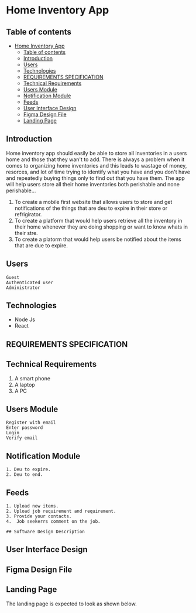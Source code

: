 # Home Inventory App

## Table of contents

- [Home Inventory App](#home-inventory-app)
  - [Table of contents](#table-of-contents)
  - [Introduction](#introduction)
  - [Users](#users)
  - [Technologies](#technologies)
  - [REQUIREMENTS SPECIFICATION](#requirements-specification)
  - [Technical Requirements](#technical-requirements)
  - [Users Module](#users-module)
  - [Notification Module](#notification-module)
  - [Feeds](#feeds)
  - [User Interface Design](#user-interface-design)
  - [Figma Design File](#figma-design-file)
  - [Landing Page](#landing-page)

## Introduction

Home inventory app should easily be able to store all inventories in a users home and those that they wan't to add. There is always a problem when it comes to organizing home inventories and this leads to wastage of money, resorces, and lot of time trying to identify what you have and you don't have and repeatedly buying things only to find out that you have them. The app will help users store all their home inventories both perishable and none perishable...

1. To create a mobile first website that allows users to store and get notifications of the things that are deu to expire in their store or refrigirator.
2. To create a platform that would help users retrieve all the inventory in their home whenever they are doing shopping or want to know whats in their stre.
3. To create a platorm that would help users be notified about the items that are due to expire.

## Users

    Guest
    Authenticated user
    Administrator

## Technologies

   - Node Js
   - React

## REQUIREMENTS SPECIFICATION

## Technical Requirements

   1. A smart phone
   2. A laptop
   3. A PC

## Users Module

    Register with email
    Enter password
    Login
    Verify email

## Notification Module

    1. Deu to expire.
    2. Deu to end.

## Feeds

    1. Upload new items.
    2. Upload job requirement and requirement.
    3. Provide your contacts.
    4.  Job seekerrs comment on the job.
    
    ## Software Design Description

## User Interface Design

## Figma Design File

## Landing Page
The landing page is expected to look as shown below.
    
